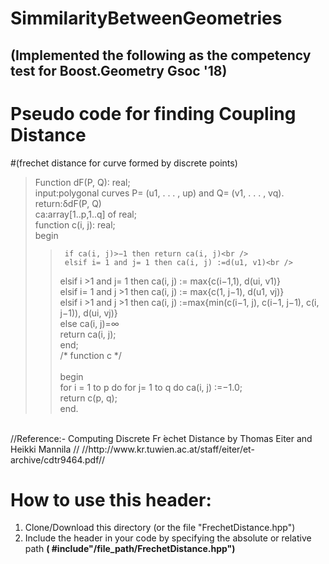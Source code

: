 # SimmilarityBetweenGeometries
## (Implemented the following as the competency test for **Boost.Geometry** Gsoc '18)

# **Pseudo code for finding Coupling Distance** <br />
#(frechet distance for curve formed by discrete points)<br />
>Function dF(P, Q): real;<br />
>input:polygonal curves P= (u1, . . . , up) and Q= (v1, . . . , vq).<br />
>return:δdF(P, Q)<br />
>ca:array[1..p,1..q] of real;<br />
>function c(i, j): real;<br />
>	begin<br />
>>		if ca(i, j)>−1 then return ca(i, j)<br />
>>		elsif i= 1 and j= 1 then ca(i, j) :=d(u1, v1)<br />
>>	elsif i >1 and j= 1 then ca(i, j) := max{c(i−1,1), d(ui, v1)}<br />
>>	elsif i= 1 and j >1 then ca(i, j) := max{c(1, j−1), d(u1, vj)}<br />
>>		elsif i >1 and j >1 then ca(i, j) :=max{min(c(i−1, j), c(i−1, j−1), c(i, j−1)), d(ui, vj)}<br />
>>		else ca(i, j)=∞<br />
>>	return ca(i, j);<br />
>	end;<br />
/* function c */<br /><br />
begin<br />
>	for i = 1 to p do for j= 1 to q do ca(i, j) :=−1.0;<br />
>	return c(p, q);<br />
end.<br />
<br />
//Reference:- Computing Discrete Fr ́echet Distance by Thomas Eiter and Heikki Mannila //
//http://www.kr.tuwien.ac.at/staff/eiter/et-archive/cdtr9464.pdf//

# How to use this header: 
  1. Clone/Download this directory (or the file "FrechetDistance.hpp")
  1. Include the header in your code by specifying the absolute or relative path **( #include"/file_path/FrechetDistance.hpp")**